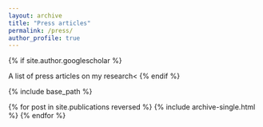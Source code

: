 ```yaml
---
layout: archive
title: "Press articles"
permalink: /press/
author_profile: true
---
```


{% if site.author.googlescholar %}
  <div class="wordwrap">A list of press articles on my research<
{% endif %}

{% include base_path %}

{% for post in site.publications reversed %}
  {% include archive-single.html %}
{% endfor %}
